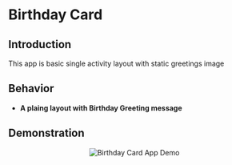 # Birthday Card

## Introduction
This app is basic single activity layout with static greetings image

## Behavior

- **A plaing layout with Birthday Greeting message**

## Demonstration
<p align="center">
<img src="birthdaycard.png" alt="Birthday Card App Demo" title="How Birthday Card App Works">
</p>
